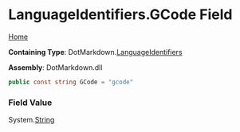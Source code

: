<a name="_top"></a>

# LanguageIdentifiers\.GCode Field

[Home](../../../README.md#_top)

**Containing Type**: DotMarkdown\.[LanguageIdentifiers](../README.md#_top)

**Assembly**: DotMarkdown\.dll

```csharp
public const string GCode = "gcode"
```

### Field Value

System\.[String](https://docs.microsoft.com/en-us/dotnet/api/system.string)